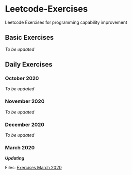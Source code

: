 # Leetcode-Exercises
Leetcode Exercises for programming capability improvement

## Basic Exercises
*To be updated*

## Daily Exercises

### October 2020
*To be updated*

### November 2020
*To be updated*

### December 2020
*To be updated*

### March 2020
***Updating***

Files: [Exercises March 2020](https://github.com/0oTedo0/Leetcode-Exercises/tree/main/Daily%20Exercises/Mar%202021)
